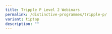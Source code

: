 ```yaml
---
title: Tripple P Level 2 Webinars
permalink: /distinctive-programmes/tripple-p/
variant: tiptap
description: ""
---
```

